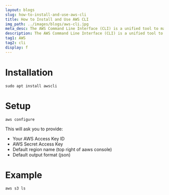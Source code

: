 ```yaml
---
layout: blogs
slug: how-to-install-and-use-aws-cli
title: How to Install and Use AWS CLI
img_path: ../images/blogs/aws-cli.jpg
meta_desc: The AWS Command Line Interface (CLI) is a unified tool to manage your AWS services. With just one tool to download and configure, you can control multiple AWS services from the command line and automate them through scripts.
description: The AWS Command Line Interface (CLI) is a unified tool to manage your AWS services. With just one tool to download and configure.
tag1: AWS
tag2: cli
display: f
---
```


# Installation

```
sudo apt install awscli
```

# Setup
```
aws configure
```

This will ask you to provide:
- Your AWS Access Key ID
- AWS Secret Access Key
- Default region name (top right of aaws console)
- Default output format (json)

# Example

```
aws s3 ls
```